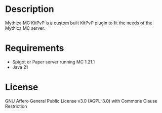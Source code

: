 # Description
Mythica MC KitPvP is a custom built KitPvP plugin to fit the needs of the Mythica MC server.

# Requirements
- Spigot or Paper server running MC 1.21.1
- Java 21

# License
GNU Affero General Public License v3.0 (AGPL-3.0) with Commons Clause Restriction
